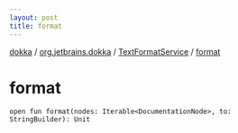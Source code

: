 ```yaml
---
layout: post
title: format
---
```

[dokka](../../index.md) / [org.jetbrains.dokka](../index.md) / [TextFormatService](index.md) / [format](format.md)

# format

```
open fun format(nodes: Iterable<DocumentationNode>, to: StringBuilder): Unit
```
